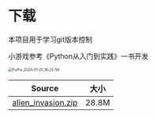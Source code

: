 # 下载

本项目用于学习git版本控制

小游戏参考《Python从入门到实践》一书开发

<img src="D:\Destok\PixPin_2024-01-25_16-22-58.png" alt="PixPin_2024-01-25_16-22-58" style="zoom:50%;" />

| Source                                                       | 大小  |
| ------------------------------------------------------------ | ----- |
| [alien_invasion.zip](https://down-load.lanrar.com/file/?UDZWaFxtU2IDCgM7BzIFaQE+VGxfYQVrAG4AY1xuB1kHbgc+WXIOOwMmBjkHPFwzAXUPcAM1BnQGJ1Q0ADVRPFA1Vl5caFNjA2gDZAdlBTQBa1RkXzMFMQA2AD5cJgdgB3QHbVk3DmoDZAZoB2JcagFoDzoDegZ0BnFUbwBuUWBQYlY1XC5TNwNkA3oHYQUxAXRUY181BTcAPgA/XGYHMQc+BzFZNA47AzYGMgdgXDgBOQ8/A2wGNgY3VDEAZVE2UDZWY1w3UzcDNAM2BzIFYAFuVH9fegVuAHcAIFx1B3UHYgciWW0OPgNoBmMHa1xvAWsPMgNpBjMGJ1QmADVRPVA1VmdcPFM2A2IDZQdlBTUBbFRgXzgFPgAwAChcLgcgB2EHPFlzDmcDZQZ2ByZcLQEsDzcDbQYzBjFUZABtUWdQYFY5XDRTMANzAyAHOgV0AWZUZF85BSkAMgAwXC4HNwcxB2FZKg5rA20GZQ==) | 28.8M |

